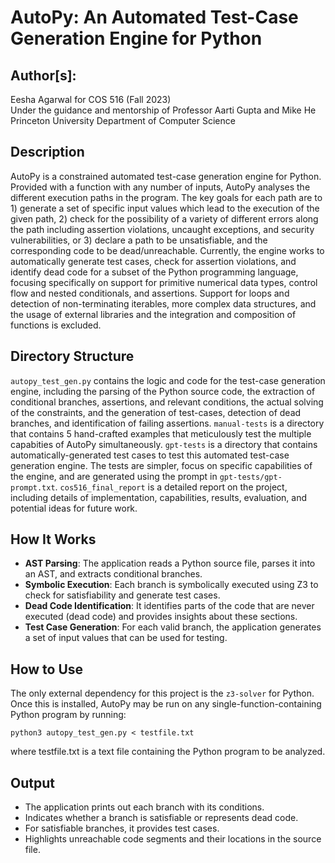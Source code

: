 # AutoPy: An Automated Test-Case Generation Engine for Python

## Author[s]: 
Eesha Agarwal for COS 516 (Fall 2023) <br />
Under the guidance and mentorship of Professor Aarti Gupta and Mike He <br />
Princeton University Department of Computer Science <br />

## Description
AutoPy is a constrained automated test-case generation engine for Python. Provided with a function with any number of inputs, AutoPy analyses the different execution paths in the program. The key goals for each path are to 1) generate a set of specific input values which lead to the execution of the given path, 2) check for the possibility of a variety of different errors along the path including assertion violations, uncaught exceptions, and security vulnerabilities, or 3) declare a path to be unsatisfiable, and the corresponding code to be dead/unreachable. Currently, the engine works to automatically generate test cases, check for assertion violations, and identify dead code for a subset of the Python programming language, focusing specifically on support for primitive numerical data types, control flow and nested conditionals, and assertions. Support for loops and detection of non-terminating iterables, more complex data structures, and the usage of external libraries and the integration and composition of functions is excluded.

## Directory Structure
`autopy_test_gen.py` contains the logic and code for the test-case generation engine, including the parsing of the Python source code, the extraction of conditional branches, assertions, and relevant conditions, the actual solving of the constraints, and the generation of test-cases, detection of dead branches, and identification of failing assertions.
`manual-tests` is a directory that contains 5 hand-crafted examples that meticulously test the multiple capabities of AutoPy simultaneously.
`gpt-tests` is a directory that contains automatically-generated test cases to test this automated test-case generation engine. The tests are simpler, focus on specific capabilities of the engine, and are generated using the prompt in `gpt-tests/gpt-prompt.txt`.
`cos516_final_report` is a detailed report on the project, including details of implementation, capabilities, results, evaluation, and
potential ideas for future work.

## How It Works
- **AST Parsing**: The application reads a Python source file, parses it into an AST, and extracts conditional branches.
- **Symbolic Execution**: Each branch is symbolically executed using Z3 to check for satisfiability and generate test cases.
- **Dead Code Identification**: It identifies parts of the code that are never executed (dead code) and provides insights about these sections.
- **Test Case Generation**: For each valid branch, the application generates a set of input values that can be used for testing.

## How to Use
The only external dependency for this project is the `z3-solver` for Python. Once this is installed, AutoPy may be run on any single-function-containing Python program by running:

`python3 autopy_test_gen.py < testfile.txt`

where testfile.txt is a text file containing the Python program to be analyzed.

## Output
- The application prints out each branch with its conditions.
- Indicates whether a branch is satisfiable or represents dead code.
- For satisfiable branches, it provides test cases.
- Highlights unreachable code segments and their locations in the source file.
